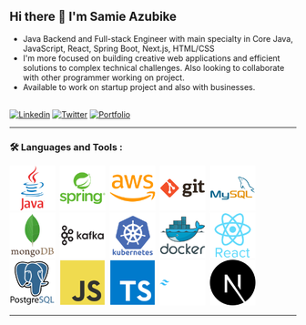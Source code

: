 ## Hi there 👋 I'm Samie Azubike  
- Java Backend and Full-stack Engineer with main specialty in Core Java, JavaScript, React, Spring Boot, Next.js, HTML/CSS
- I'm more focused on building creative web applications and efficient solutions to complex technical challenges. Also looking to collaborate with other programmer working on project.
- Available to work on startup project and also with businesses.
<!-- ### [live site](link) 
![image](link) -->
<br>
<a href="https://www.linkedin.com/in/samieteq/" ><img alt="Linkedin" src="https://img.shields.io/badge/LinkedIn-0077B5?style=for-the-badge&logo=linkedin&logoColor=white"></a>
<a href="https://twitter.com/samieteq" ><img alt="Twitter" src="https://img.shields.io/badge/Twitter-1DA1F2?style=for-the-badge&logo=twitter&logoColor=white"></a>
<a href="https://samieazubike.vercel.app/"><img alt="Portfolio" src="https://img.shields.io/badge/portfolio-%2312100E.svg?&style=for-the-badge&logo=superuser&logoColor=white"></a>



<!---
SamieAzubike/SamieAzubike is a ✨ special ✨ repository because its `README.md` (this file) appears on your GitHub profile.
You can click the Preview link to take a look at your changes.
--->

---

### :hammer_and_wrench: Languages and Tools :
<div>
  <img src="https://github.com/devicons/devicon/blob/master/icons/java/java-original-wordmark.svg" title="Java" alt="Java" width="80" height="80"/>&nbsp;
  <img src="https://github.com/devicons/devicon/blob/master/icons/spring/spring-original-wordmark.svg" title="Spring" alt="Spring" width="80" height="80"/>&nbsp;
 <img src="https://github.com/devicons/devicon/blob/master/icons/amazonwebservices/amazonwebservices-plain-wordmark.svg" title="AWS" alt="AWS" width="80" height="80"/>&nbsp;
  <img src="https://github.com/devicons/devicon/blob/master/icons/git/git-original-wordmark.svg" title="Git" **alt="Git" width="80" height="80"/>&nbsp;
  <img src="https://github.com/devicons/devicon/blob/master/icons/mysql/mysql-original-wordmark.svg" title="mysql" **alt="mysql" width="80" height="80"/>&nbsp;
  <img src="https://github.com/devicons/devicon/blob/master/icons/mongodb/mongodb-original-wordmark.svg" title="MongoDb" **alt="MongoDb" width="80" height="80"/>&nbsp;
  <img src="https://github.com/devicons/devicon/blob/master/icons/apachekafka/apachekafka-original-wordmark.svg" title="apachekafka" **alt="apachekafka" width="80" height="80"/>&nbsp;
  <img src="https://github.com/devicons/devicon/blob/master/icons/kubernetes/kubernetes-plain-wordmark.svg" title="kubernetes" **alt="kubernetes" width="80" height="80"/>&nbsp;
  <img src="https://github.com/devicons/devicon/blob/master/icons/docker/docker-original-wordmark.svg" title="docker" **alt="docker" width="80" height="80"/>&nbsp;  
  <img src="https://github.com/devicons/devicon/blob/master/icons/react/react-original-wordmark.svg" title="react" **alt="react" width="80" height="80"/>&nbsp;  
  <img src="https://github.com/devicons/devicon/blob/master/icons/postgresql/postgresql-original-wordmark.svg" title="postgresql" **alt="postgresql" width="80" height="80"/>&nbsp;  
  <img src="https://github.com/devicons/devicon/blob/master/icons/javascript/javascript-original.svg" title="javascript" **alt="javascript" width="80" height="80"/>&nbsp;
  <img src="https://github.com/devicons/devicon/blob/master/icons/typescript/typescript-original.svg" title="javascript" **alt="javascript" width="80" height="80"/>&nbsp;
   <img src="https://github.com/devicons/devicon/blob/master/icons/tailwindcss/tailwindcss-original-wordmark.svg" title="javascript" **alt="javascript" width="80" height="80"/>&nbsp;
  <img src="https://github.com/devicons/devicon/blob/master/icons/nextjs/nextjs-original.svg" title="javascript" **alt="javascript" width="80" height="80"/>&nbsp;
  </div>
  
  ---

